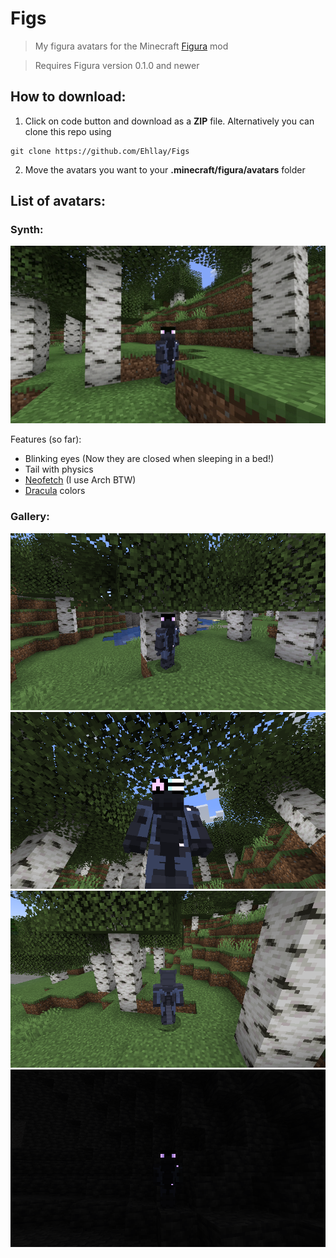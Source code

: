 # Figs
> My figura avatars for the Minecraft [Figura](https://modrinth.com/mod/figura) mod

> Requires Figura version 0.1.0 and newer

## How to download:
1. Click on code button and download as a __ZIP__ file. Alternatively you can clone this repo using
```
git clone https://github.com/Ehllay/Figs
```
2. Move the avatars you want to your __.minecraft/figura/avatars__ folder

## List of avatars:

### Synth:
![Gif](/Synth/gallery/gif1.gif)

Features (so far):
- Blinking eyes (Now they are closed when sleeping in a bed!)
- Tail with physics
- [Neofetch](https://es.wikipedia.org/wiki/Neofetch) (I use Arch BTW)
- [Dracula](https://github.com/dracula/dracula-theme) colors

### Gallery:
![Normal](/gallery/Synth/image1.png)
![Neofetch](/gallery/Synth/image2.png)
![Back](/gallery/Synth/image3.png)
![Darkness](/gallery/Synth/image4.png)
